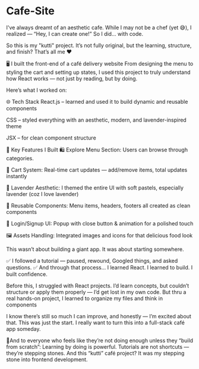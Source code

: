 # Cafe-Site
I've always dreamt of an aesthetic cafe.
While I may not be a chef (yet 😅), I realized — “Hey, I can create one!” So I did... with code.

So this is my "kutti" project.
It’s not fully original, but the learning, structure, and finish? That’s all me ❤️

🖥️ I built the front-end of a café delivery website 
From designing the menu to styling the cart and setting up states, I used this project to truly understand how React works — not just by reading, but by doing.

Here’s what I worked on:

🌐 Tech Stack
React.js – learned and used it to build dynamic and reusable components

CSS – styled everything with an aesthetic, modern, and lavender-inspired theme

JSX – for clean component structure

🍰 Key Features I Built
🛍️ Explore Menu Section: Users can browse through categories.

🧾 Cart System: Real-time cart updates — add/remove items, total updates instantly

💜 Lavender Aesthetic: I themed the entire UI with soft pastels, especially lavender (coz I love lavender)

🔁 Reusable Components: Menu items, headers, footers all created as clean components

🔐 Login/Signup UI: Popup with close button & animation for a polished touch

🖼️ Assets Handling: Integrated images and icons for that delicious food look


This wasn’t about building a giant app. It was about starting somewhere.

✅ I followed a tutorial — paused, rewound, Googled things, and asked questions.
✅ And through that process... I learned React. I learned to build. I built confidence.

Before this, I struggled with React projects.
I’d learn concepts, but couldn’t structure or apply them properly — I’d get lost in my own code.
But thru a real hands-on project, I learned to organize my files and think in components

I know there’s still so much I can improve, and honestly — I’m excited about that.
This was just the start. I really want to turn this into a full-stack café app someday.

📢And to everyone who feels like they’re not doing enough unless they “build from scratch”:
Learning by doing is powerful. Tutorials are not shortcuts — they’re stepping stones.
And this “kutti” café project? It was my stepping stone into frontend development.

